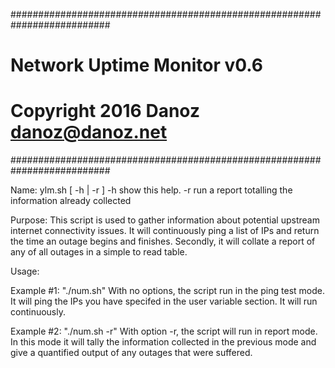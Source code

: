 ##########################################################################
# Network Uptime Monitor v0.6
# Copyright 2016 Danoz <danoz@danoz.net>
##########################################################################

Name:
ylm.sh [ -h | -r ]
     -h show this help.
     -r run a report totalling the information already collected

Purpose:
  This script is used to gather information about potential upstream
  internet connectivity issues. It will continuously ping a list of IPs
  and return the time an outage begins and finishes. Secondly, it will
  collate a report of any of all outages in a simple to read table.

Usage:

Example #1: "./num.sh"
 With no options, the script run in the ping test mode. It will ping the IPs
 you have specifed in the user variable section. It will run continuously.

Example #2: "./num.sh -r"
 With option -r, the script will run in report mode. In this mode it will
 tally the information collected in the previous mode and give a quantified
 output of any outages that were suffered.

